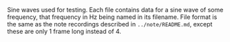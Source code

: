 Sine waves used for testing. Each file contains data for a
sine wave of some frequency, that frequency in Hz being named 
in its filename. File format is the same as the note recordings 
described in `../note/README.md`, except these are only 1 frame 
long instead of 4.
